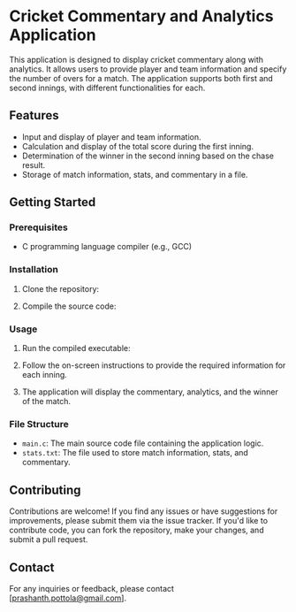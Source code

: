 # Cricket Commentary and Analytics Application

This application is designed to display cricket commentary along with analytics. It allows users to provide player and team information and specify the number of overs for a match. The application supports both first and second innings, with different functionalities for each.

## Features

- Input and display of player and team information.
- Calculation and display of the total score during the first inning.
- Determination of the winner in the second inning based on the chase result.
- Storage of match information, stats, and commentary in a file.

## Getting Started

### Prerequisites

- C programming language compiler (e.g., GCC)

### Installation

1. Clone the repository:

2. Compile the source code:


### Usage

1. Run the compiled executable:


2. Follow the on-screen instructions to provide the required information for each inning.

3. The application will display the commentary, analytics, and the winner of the match.

### File Structure

- `main.c`: The main source code file containing the application logic.
- `stats.txt`: The file used to store match information, stats, and commentary.

## Contributing

Contributions are welcome! If you find any issues or have suggestions for improvements, please submit them via the issue tracker. If you'd like to contribute code, you can fork the repository, make your changes, and submit a pull request.



## Contact

For any inquiries or feedback, please contact [prashanth.pottola@gmail.com].



